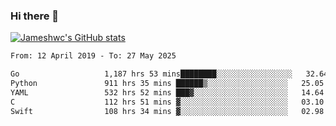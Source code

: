 ### Hi there 👋

[![Jameshwc's GitHub stats](https://github-readme-stats.vercel.app/api?username=jameshwc)](https://github.com/anuraghazra/github-readme-stats)

<!--START_SECTION:waka-->

```txt
From: 12 April 2019 - To: 27 May 2025

Go                   1,187 hrs 53 mins████████░░░░░░░░░░░░░░░░░   32.64 %
Python               911 hrs 35 mins ██████▒░░░░░░░░░░░░░░░░░░   25.05 %
YAML                 532 hrs 52 mins ███▓░░░░░░░░░░░░░░░░░░░░░   14.64 %
C                    112 hrs 51 mins ▓░░░░░░░░░░░░░░░░░░░░░░░░   03.10 %
Swift                108 hrs 34 mins ▓░░░░░░░░░░░░░░░░░░░░░░░░   02.98 %
```

<!--END_SECTION:waka-->